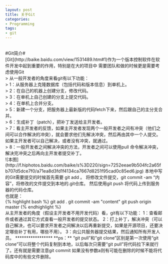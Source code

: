 ```yaml
---
layout: post
title: 关于Git
categories:
- Programming
tags:
- git
---
```

<br>
#Git简介#
<br>[Git](http://baike.baidu.com/view/1531489.htm#1)作为一个版本控制软件在软件开发中起到重要的作用，特别是在大的项目中
需要团队和做的时候更是需要考虑使用Git<br>
> 从一般开发者的角度来看git有以下功能：<br>
> 1：从服务器上克隆数据库（包括代码和版本信息）到单机上。<br>
> 2：在自己的机器上创建分支，修改代码。<br>
> 3：在单机上自己创建的分支上提交代码。<br>
> 4：在单机上合并分支。<br>
> 5：新建一个分支，把服务器上最新版的代码fetch下来，然后跟自己的主分支合并。<br>
> 6：生成补丁（patch），把补丁发送给主开发者。<br>
> 7：看主开发者的反馈，如果主开发者发现两个一般开发者之间有冲突（他们之间可以合作解决的冲突），就会要求他们先解决冲突，然后再由其中一个人提交。如果主开发者可以自己解决，或者没有冲突，就通过。<br>
> 8：一般开发者之间解决冲突的方法，开发者之间可以使用pull 命令解决冲突，解决完冲突之后再向主开发者提交补丁。<br>
![本图](http://f.hiphotos.baidu.com/baike/s%3D220/sign=7252eeae9b504fc2a65fb707d5dce7f0/a71ea8d3fd1f4134ca7667d8251f95cad0c85ed6.jpg)
本地中写的Git需要提交的时候首先需要 git add 。 将修改文件提交，git commit -am “内容”，将修改的文件提交到本地的.git仓库。
然后使用git push 将代码上传到服务器的代码仓库。<br>
也就是：<br>
{% highlight bash %}
	git add .
	git commit -am "content"
	git push origin master
{% endhighlight %}

<br>
从主开发者的角度（假设主开发者不用开发代码）看，git有以下功能：
1：查看邮件或者通过其它方式查看一般开发者的提交状态。
2：打上补丁，解决冲突（可以自己解决，也可以要求开发者之间解决以后再重新提交，如果是开源项目，还要决定哪些补丁有用，哪些不用）。
3：向公共服务器提交结果，然后通知所有开发人员。
*****************
**ps：** “git pull”和“git clone”区别是第一次使用“git clone”可以将整个代码复制到本地，以后每次只需要“git pull”将代码拉下来就行了。还有就是需要注意git commit 如果没有参数a则有可能在删除的时候不能将代码库中的有些文件删除。
<br>